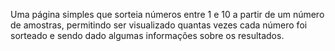 Uma página simples que sorteia números entre 1 e 10 a partir de um número de amostras, permitindo ser visualizado quantas vezes cada número foi sorteado e sendo dado algumas informações sobre os resultados.
